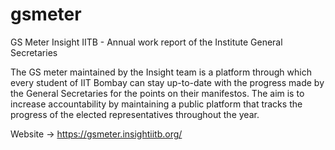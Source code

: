 # gsmeter

GS Meter Insight IITB - Annual work report of the Institute General Secretaries

The GS meter maintained by the Insight team is a platform through which every student of IIT Bombay can stay up-to-date with the progress made by the General Secretaries for the points on their manifestos. The aim is to increase accountability by maintaining a public platform that tracks the progress of the elected representatives throughout the year.

Website -> https://gsmeter.insightiitb.org/
